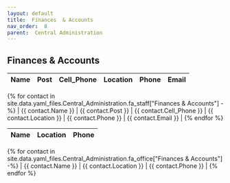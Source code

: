 ```yaml
---
layout: default
title:  Finances  & Accounts
nav_order:  8
parent:  Central Administration
---
```




## Finances & Accounts


| Name | Post | Cell_Phone | Location | Phone | Email |
| --- | --- | --- | --- | --- | --- |
{% for contact in site.data.yaml_files.Central_Administration.fa_staff["Finances \& Accounts"] -%}
| {{ contact.Name }} | {{ contact.Post }} | {{ contact.Cell_Phone }} | {{ contact.Location }} | {{ contact.Phone }} | {{ contact.Email }} |
{% endfor %}


 


| Name | Location | Phone |
| --- | --- | --- |
{% for contact in site.data.yaml_files.Central_Administration.fa_office["Finances \& Accounts"] -%}
| {{ contact.Name }} | {{ contact.Location }} | {{ contact.Phone }} |
{% endfor %}
